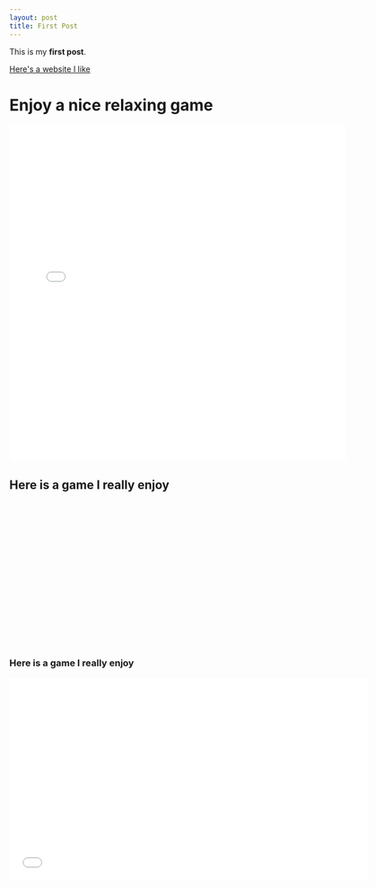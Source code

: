 ```yaml
---
layout: post
title: First Post
---
```


This is my **first post**.

[Here's a website I like](https://youtu.be/dQw4w9WgXcQ)

<h1>Enjoy a nice relaxing game</h1>

<embed type="text/html" src="/scripts/breakout.html"  width="600" height="600">

<h2>Here is a game I really enjoy</h2>

<embed type="image/png" src="/images/Path_of_Exile_Logo.png" width="391" height="255">

<h3>Here is a game I really enjoy</h3>

<embed type="video/webm" src="/videos/Woof.mp4" width="640" height="360">
